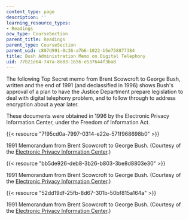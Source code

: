 ```yaml
---
content_type: page
description: ''
learning_resource_types:
- Readings
ocw_type: CourseSection
parent_title: Readings
parent_type: CourseSection
parent_uid: c807d991-0c36-a7b6-1022-b5e758877384
title: Bush Administration Memo on Digital Telephony
uid: 77b21e64-747a-8e83-1656-e537644f3ba8
---
```


The following Top Secret memo from Brent Scowcroft to George Bush, written and the end of 1991 (and declassified in 1996) shows Bush's approval of a plan to have the Justice Department prepare legislation to deal with digital telephony problem, and to follow through to address encryption about a year later.

These documents were obtained in 1996 by the Electronic Privacy Information Center, under the Freedom of Information Act.

{{< resource "7f95cd0a-7997-0314-e22e-571f968698b0" >}}

1991 Memorandum from Brent Scowcroft to George Bush. (Courtesy of the [Electronic Privacy Information Center](http://www.epic.org/).)

{{< resource "bb5de926-deb8-3b26-b803-3be8d8803e30" >}}

1991 Memorandum from Brent Scowcroft to George Bush. (Courtesy of the [Electronic Privacy Information Center](http://www.epic.org/).)

{{< resource "52dd19df-25fb-8d67-301b-50bf815a164a" >}}

1991 Memorandum from Brent Scowcroft to George Bush. (Courtesy of the [Electronic Privacy Information Center](http://www.epic.org/).)